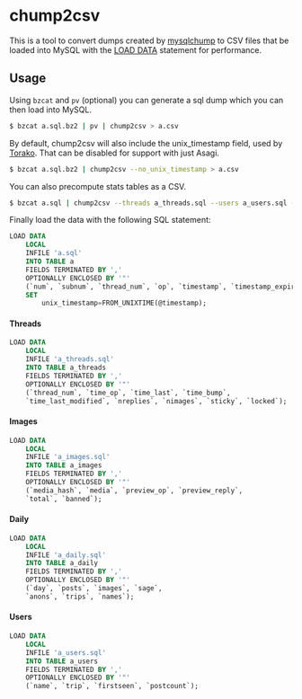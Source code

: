 # chump2csv

This is a tool to convert dumps created by [mysqlchump](https://github.com/bbepis/mysqlchump) to CSV files that be loaded into MySQL with the [LOAD DATA](https://dev.mysql.com/doc/refman/8.0/en/load-data.html) statement for performance.

## Usage

Using `bzcat` and `pv` (optional) you can generate a sql dump which you can then load into MySQL.

```sh
$ bzcat a.sql.bz2 | pv | chump2csv > a.csv
```

By default, chump2csv will also include the unix_timestamp field, used by [Torako](http://github.com/miyachan/torako). That can be disabled for support with just Asagi.

```sh
$ bzcat a.sql.bz2 | chump2csv --no_unix_timestamp > a.csv
```

You can also precompute stats tables as a CSV.

```sh
$ bzcat a.sql | chump2csv --threads a_threads.sql --users a_users.sql --images a_images.sql > a.csv
```

Finally load the data with the following SQL statement:

```sql
LOAD DATA
    LOCAL
    INFILE 'a.sql'
    INTO TABLE a
    FIELDS TERMINATED BY ','
    OPTIONALLY ENCLOSED BY '"'
    (`num`, `subnum`, `thread_num`, `op`, `timestamp`, `timestamp_expired`, `preview_orig`, `preview_w`, `preview_h`, `media_filename`, `media_w`, `media_h`, `media_size`, `media_hash`, `media_orig`, `spoiler`, `deleted`, `capcode`, `email`, `name`, `trip`, `title`, `comment`, `sticky`, `locked`, `poster_hash`, `poster_country`, `exif`, @timestamp)
    SET
        unix_timestamp=FROM_UNIXTIME(@timestamp);
```

#### Threads

```sql
LOAD DATA
    LOCAL
    INFILE 'a_threads.sql'
    INTO TABLE a_threads
    FIELDS TERMINATED BY ','
    OPTIONALLY ENCLOSED BY '"'
    (`thread_num`, `time_op`, `time_last`, `time_bump`,
    `time_last_modified`, `nreplies`, `nimages`, `sticky`, `locked`);
```

#### Images

```sql
LOAD DATA
    LOCAL
    INFILE 'a_images.sql'
    INTO TABLE a_images
    FIELDS TERMINATED BY ','
    OPTIONALLY ENCLOSED BY '"'
    (`media_hash`, `media`, `preview_op`, `preview_reply`,
    `total`, `banned`);
```

#### Daily

```sql
LOAD DATA
    LOCAL
    INFILE 'a_daily.sql'
    INTO TABLE a_daily
    FIELDS TERMINATED BY ','
    OPTIONALLY ENCLOSED BY '"'
    (`day`, `posts`, `images`, `sage`,
    `anons`, `trips`, `names`);
```

#### Users

```sql
LOAD DATA
    LOCAL
    INFILE 'a_users.sql'
    INTO TABLE a_users
    FIELDS TERMINATED BY ','
    OPTIONALLY ENCLOSED BY '"'
    (`name`, `trip`, `firstseen`, `postcount`);
```